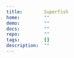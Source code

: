 ```yaml
---
title:        Superfish
home:         ""
demo:         ""
docs:         ""
repo:         ""
tags:         []
description:  ""
---
```


